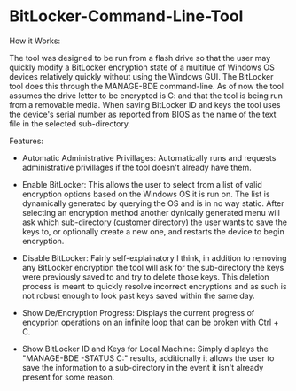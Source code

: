 # BitLocker-Command-Line-Tool
How it Works:

The tool was designed to be run from a flash drive so that the user may quickly  modify a BitLocker encryption state of a multitue of Windows OS devices relatively quickly without using the Windows GUI. The BitLocker tool does this through the MANAGE-BDE command-line. As of now the tool assumes the drive letter to be encrypted is C: and that the tool is being run from a removable media. When saving BitLocker ID and keys the tool uses the device's serial number as reported from BIOS as the name of the text file in the selected sub-directory.

Features:

- Automatic Administrative Privillages:
  Automatically runs and requests administrative privillages if the tool doesn't already have them.

- Enable BitLocker:
  This allows the user to select from a list of valid encryption options based on the Windows OS it is run on. The list is dynamically 
  generated by querying the OS and is in no way static. After selecting an encryption method another dynically generated menu will ask 
  which sub-directory (customer directory) the user wants to save the keys to, or optionally create a new one, and restarts the device 
  to begin encryption.
  
- Disable BitLocker:
  Fairly self-explainatory I think, in addition to removing any BitLocker encryption the tool will ask for the sub-directory the keys 
  were previously saved to and try to delete those keys. This deletion process is meant to quickly resolve incorrect encryptions and 
  as such is not robust enough to look past keys saved within the same day.
    
- Show De/Encryption Progress:
  Displays the current progress of encyprion operations on an infinite loop that can be broken with Ctrl + C.

- Show BitLocker ID and Keys for Local Machine:
  Simply displays the "MANAGE-BDE -STATUS C:" results, additionally it allows the user to save the information to a sub-directory in the
  event it isn't already present for some reason.
